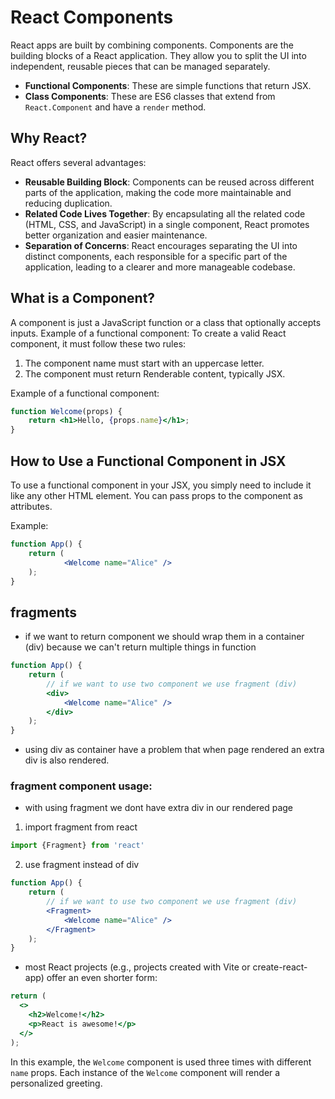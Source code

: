# React Components

React apps are built by combining components. Components are the building blocks of a React application. They allow you to split the UI into independent, reusable pieces that can be managed separately.

- **Functional Components**: These are simple functions that return JSX.
- **Class Components**: These are ES6 classes that extend from `React.Component` and have a `render` method.

## Why React?

React offers several advantages:

- **Reusable Building Block**: Components can be reused across different parts of the application, making the code more maintainable and reducing duplication.
- **Related Code Lives Together**: By encapsulating all the related code (HTML, CSS, and JavaScript) in a single component, React promotes better organization and easier maintenance.
- **Separation of Concerns**: React encourages separating the UI into distinct components, each responsible for a specific part of the application, leading to a clearer and more manageable codebase.

## What is a Component?

A component is just a JavaScript function or a class that optionally accepts inputs.
Example of a functional component:
To create a valid React component, it must follow these two rules:

1. The component name must start with an uppercase letter.
2. The component must return Renderable content, typically JSX.

Example of a functional component:
```jsx
function Welcome(props) {
    return <h1>Hello, {props.name}</h1>;
}
```
## How to Use a Functional Component in JSX

To use a functional component in your JSX, you simply need to include it like any other HTML element. You can pass props to the component as attributes.

Example:
```jsx
function App() {
    return (
            <Welcome name="Alice" />
    );
}
```
## fragments 
* if we want to return component we should wrap them in a container (div) because we can't return multiple things in function
```jsx
function App() {
    return (
        // if we want to use two component we use fragment (div)
        <div>
            <Welcome name="Alice" />
        </div>
    );
}
```
* using div as container have a problem that when page rendered an extra div is also rendered.
### fragment component usage:
* with using fragment we dont have extra div in our rendered page 

1. import fragment from react
```js
import {Fragment} from 'react'
```
2. use fragment instead of div 
```jsx
function App() {
    return (
        // if we want to use two component we use fragment (div)
        <Fragment>
            <Welcome name="Alice" />
        </Fragment>
    );
}
```
* most React projects (e.g., projects created with Vite or create-react-app) offer an even shorter form:
```jsx
return (
  <>
    <h2>Welcome!</h2>
    <p>React is awesome!</p>
  </>
);
```
In this example, the `Welcome` component is used three times with different `name` props. Each instance of the `Welcome` component will render a personalized greeting.